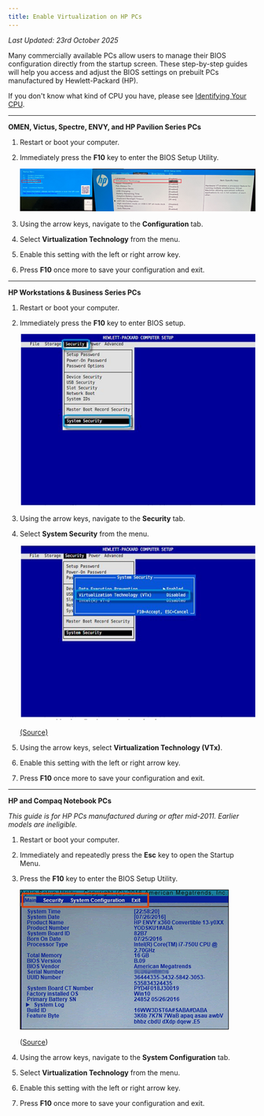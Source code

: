 ```yaml
---
title: Enable Virtualization on HP PCs
---
```


_Last Updated: 23rd October 2025_

Many commercially available PCs allow users to manage their BIOS configuration directly from the startup screen. These
step-by-step guides will help you access and adjust the BIOS settings on prebuilt PCs manufactured by Hewlett-Packard
(HP).

If you don't know what kind of CPU you have, please
see [Identifying Your CPU](/docs/guides/your-pc/identifying-your-cpu).

---

**OMEN, Victus, Spectre, ENVY, and HP Pavilion Series PCs**

1. Restart or boot your computer.
2. Immediately press the **F10** key to enter the BIOS Setup Utility.

   ![Screenshot of BIOS](../../../../content/images/guides/your-pc/enable-virtualization-by-motherboard-hp-1.png)

3. Using the arrow keys, navigate to the **Configuration** tab.
4. Select **Virtualization Technology** from the menu.
5. Enable this setting with the left or right arrow key.
6. Press **F10** once more to save your configuration and exit.

---

**HP Workstations &amp; Business Series PCs**

1. Restart or boot your computer.
2. Immediately press the **F10** key to enter BIOS setup.

   ![Screenshot of BIOS](../../../../content/images/guides/your-pc/enable-virtualization-by-motherboard-hp-2.png)

3. Using the arrow keys, navigate to the **Security** tab.
4. Select **System Security** from the menu.

   ![Screenshot of BIOS](../../../../content/images/guides/your-pc/enable-virtualization-by-motherboard-hp-3.png)

   [(Source)](https://support.hp.com/us-en/document/ish_5637142-5637191-16)

5. Using the arrow keys, select **Virtualization Technology (VTx)**.
6. Enable this setting with the left or right arrow key.
7. Press **F10** once more to save your configuration and exit.

---

**HP and Compaq Notebook PCs**

_This guide is for HP PCs manufactured during or after mid-2011. Earlier models are ineligible._

1. Restart or boot your computer.
2. Immediately and repeatedly press the **Esc** key to open the Startup Menu.
3. Press the **F10** key to enter the BIOS Setup Utility.

   ![Screenshot of BIOS](../../../../content/images/guides/your-pc/enable-virtualization-by-motherboard-hp-4.png)

   ([Source](https://support.hp.com/ca-en/document/c00034791))

4. Using the arrow keys, navigate to the **System Configuration** tab.
5. Select **Virtualization Technology** from the menu.
6. Enable this setting with the left or right arrow key.
7. Press **F10** once more to save your configuration and exit.

